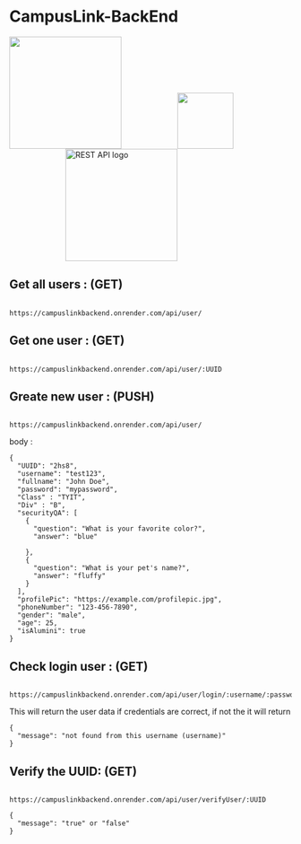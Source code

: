 # CampusLink-BackEnd


<img src="https://th.bing.com/th/id/R.a717eafa290bf333c4dd1c86076c5b9e?rik=pXCeL7BeH7OpqA&riu=http%3a%2f%2fpluspng.com%2fimg-png%2fnodejs-logo-vector-png-node-js-logo-nodejs-javascript-source-code-960.png&ehk=NaiEBuqG0x3uVgAGlcLZYzHf4HXNJlhbuaDOEskHpP0%3d&risl=&pid=ImgRaw&r=0" height=200 style="margin-right: 100px;" /><img src="[https://th.bing.com/th/id/R.a717eafa290bf333c4dd1c86076c5b9e?rik=pXCeL7BeH7OpqA&riu=http%3a%2f%2fpluspng.com%2fimg-png%2fnodejs-logo-vector-png-node-js-logo-nodejs-javascript-source-code-960.png&ehk=NaiEBuqG0x3uVgAGlcLZYzHf4HXNJlhbuaDOEskHpP0%3d&risl=&pid=ImgRaw&r=0](https://th.bing.com/th/id/OIP.WuxgQQ2c7k2W90bwJkm7ZwHaGE?pid=ImgDet&rs=1)" width=100 style="margin-right: 100px;" /><img style="margin-left: 100px;" src="https://th.bing.com/th/id/R.f974df63ffb41fa18af01733177acfed?rik=9B4V0zj4DBnSLQ&riu=http%3a%2f%2fverleihsystem.com%2fwp-content%2fuploads%2f2015%2f06%2frest-api.png&ehk=nuYQMXUgTE29BCwzMyQNsTTEqVS2h%2fFGRlp9Fs0uugs%3d&risl=&pid=ImgRaw&r=0" alt="REST API logo" height=200 />



## Get all users : (GET)

```

https://campuslinkbackend.onrender.com/api/user/ 

```

## Get one user : (GET) 

```

https://campuslinkbackend.onrender.com/api/user/:UUID 

```

## Greate new user : (PUSH) 

``` 

https://campuslinkbackend.onrender.com/api/user/ 

```

body :

```
{
  "UUID": "2hs8",
  "username": "test123",
  "fullname": "John Doe",
  "password": "mypassword",
  "Class" : "TYIT",
  "Div" : "B",
  "securityQA": [
    {
      "question": "What is your favorite color?",
      "answer": "blue"
      
    },
    {
      "question": "What is your pet's name?",
      "answer": "fluffy"
    }
  ],
  "profilePic": "https://example.com/profilepic.jpg",
  "phoneNumber": "123-456-7890",
  "gender": "male",
  "age": 25,
  "isAlumini": true
}
```

## Check login user : (GET)

```

https://campuslinkbackend.onrender.com/api/user/login/:username/:password

```

This will return the user data if credentials are correct, if not the it will return 
```
{
  "message": "not found from this username (username)"
}
```


## Verify the UUID: (GET)

```

https://campuslinkbackend.onrender.com/api/user/verifyUser/:UUID

```

```
{
  "message": "true" or "false"
}
```

